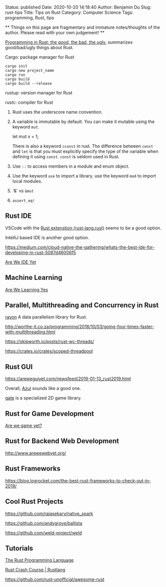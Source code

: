 Status: published
Date: 2020-10-20 14:18:40
Author: Benjamin Du
Slug: rust-tips
Title: Tips on Rust
Category: Computer Science
Tags: programming, Rust, tips

**
Things on this page are fragmentary and immature notes/thoughts of the author.
Please read with your own judgement!
**


[Programming in Rust: the good, the bad, the ugly.](https://hackernoon.com/programming-in-rust-the-good-the-bad-the-ugly-d06f8d8b7738)
summarizes good/bad/ugly things about Rust.

Cargo: package manager for Rust

    cargo init
    cargo new project_name
    cargo run
    cargo build
    cargo build --release

rustup: version manager for Rust

rustc: compiler for Rust

1. Rust uses the underscore name convention.

2. A variable is immutable by default.
    You can make it mutable using the keyword `mut`.

    let mut x = 1;

    There is also a keyword `cconst` in rust. 
    The difference between `const` and `let` is that 
    you must explicitly specify the type of the variable when defining it using `const`.
    `const` is seldom used in Rust.

3. Use `::` to access members in a module and enum object.

4. Use the keyword `use` to import a library.
    use the keyword `mod` to import local modules.

5. '&' vs `&mut`

6. `assert_eq!`


## Rust IDE

VSCode with the [Rust extenstion (rust-lang.rust)](https://marketplace.visualstudio.com/items?itemName=rust-lang.rust) seems to be a good option.

IntelliJ based IDE is another good option.

https://medium.com/cloud-native-the-gathering/whats-the-best-ide-for-developing-in-rust-5087d46006f5

[Are We IDE Yet](https://areweideyet.com/)

## Machine Learning

[Are We Learning Yes](http://www.arewelearningyet.com/)

## Parallel, Multithreading and Concurrency in Rust

[rayon](https://github.com/rayon-rs/rayon)
A data parallelism library for Rust.

http://worthe-it.co.za/programming/2018/10/03/going-four-times-faster-with-multithreading.html

https://skipworth.io/posts/rust-wc-threads/

https://crates.io/crates/scoped-threadpool

## Rust GUI

https://areweguiyet.com/newsfeed/2019-01-13_rust2019.html

Overall, 
[Azul](https://github.com/maps4print/azul)
sounds like a good one.

[gate](https://github.com/SergiusIW/gate)
is a specialized 2D game library.

## Rust for Game Development

[Are we game yet?](https://arewegameyet.rss)

## Rust for Backend Web Development

http://www.arewewebyet.org/

## Rust Frameworks

https://blog.logrocket.com/the-best-rust-frameworks-to-check-out-in-2019/

## Cool Rust Projects

https://github.com/rajasekarv/native_spark

https://github.com/andygrove/ballista

https://github.com/weld-project/weld

## Tutorials

[The Rust Programming Language](https://doc.rust-lang.org/book/title-page.html)

[Rust Crash Course | Rustlang](https://www.youtube.com/watch?v=zF34dRivLOw)

https://github.com/rust-unofficial/awesome-rust